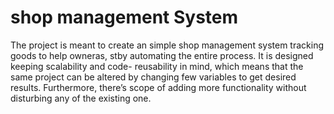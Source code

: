 shop management System
=================

The project is meant to create an simple  shop management system tracking goods to help owneras, 
stby automating the entire process. It is designed keeping 
scalability and code- reusability in mind, which means that the same project can be altered 
by changing few variables to get desired results. Furthermore, there’s scope of adding more 
functionality without disturbing any of the existing one.
